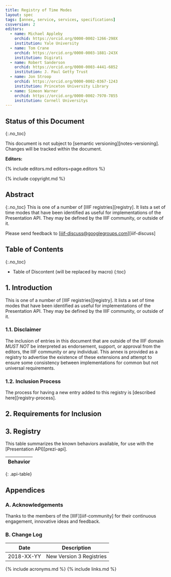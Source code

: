 ```yaml
---
title: Registry of Time Modes
layout: spec
tags: [annex, service, services, specifications]
cssversion: 2
editors:
  - name: Michael Appleby
    orchid: https://orcid.org/0000-0002-1266-298X
    institution: Yale University
  - name: Tom Crane
    orchid: https://orcid.org/0000-0003-1881-243X
    institution: Digirati
  - name: Robert Sanderson
    orchid: https://orcid.org/0000-0003-4441-6852
    institution: J. Paul Getty Trust
  - name: Jon Stroop
    orchid: https://orcid.org/0000-0002-0367-1243
    institution: Princeton University Library
  - name: Simeon Warner
    orchid: https://orcid.org/0000-0002-7970-7855
    institution: Cornell Universitys
---
```


## Status of this Document
{:.no_toc}

This document is not subject to [semantic versioning][notes-versioning].
Changes will be tracked within the document.

**Editors:**

{% include editors.md editors=page.editors %}

{% include copyright.md %}

## Abstract
{:.no_toc}
This is one of a number of [IIIF registries][registry]. It lists a set of time modes that have been identified as useful for implementations of the Presentation API.  They may be defined by the IIIF community, or outside of it.

Please send feedback to [iiif-discuss@googlegroups.com][iiif-discuss]

## Table of Contents
{:.no_toc}

* Table of Discontent (will be replaced by macro)
{:toc}

## 1. Introduction

This is one of a number of [IIIF registries][registry]. It lists a set of time modes that have been identified as useful for implementations of the Presentation API.  They may be defined by the IIIF community, or outside of it.

### 1.1. Disclaimer

The inclusion of entries in this document that are outside of the IIIF domain _MUST NOT_ be interpreted as endorsement, support, or approval from the editors, the IIIF community or any individual. This annex is provided as a registry to advertise the existence of these extensions and attempt to ensure some consistency between implementations for common but not universal requirements.

### 1.2. Inclusion Process

The process for having a new entry added to this registry is [described here][registry-process].

## 2. Requirements for Inclusion

## 3. Registry

This table summarizes the known behaviors available, for use with the [Presentation API][prezi-api].

| Behavior                       |
| ------------------------------ |
{: .api-table}


## Appendices

### A. Acknowledgements

Thanks to the members of the [IIIF][iiif-community] for their continuous engagement, innovative ideas and feedback.

### B. Change Log

| Date       | Description                                        |
| ---------- | -------------------------------------------------- |
| 2018-XX-YY | New Version 3 Registries                           |

{% include acronyms.md %}
{% include links.md %}
